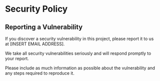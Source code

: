 # Security Policy

## Reporting a Vulnerability

If you discover a security vulnerability in this project, please report it to us at [INSERT EMAIL ADDRESS].

We take all security vulnerabilities seriously and will respond promptly to your report.

Please include as much information as possible about the vulnerability and any steps required to reproduce it.
